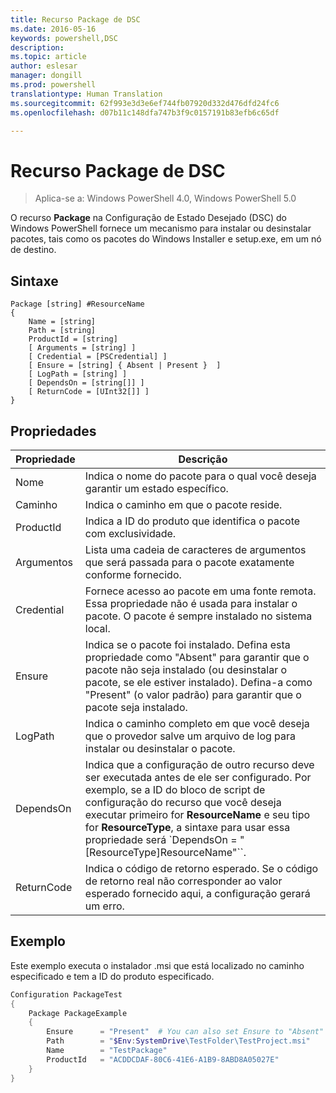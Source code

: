 ```yaml
---
title: Recurso Package de DSC
ms.date: 2016-05-16
keywords: powershell,DSC
description: 
ms.topic: article
author: eslesar
manager: dongill
ms.prod: powershell
translationtype: Human Translation
ms.sourcegitcommit: 62f993e3d3e6ef744fb07920d332d476dfd24fc6
ms.openlocfilehash: d07b11c148dfa747b3f9c0157191b83efb6c65df

---
```


# Recurso Package de DSC

> Aplica-se a: Windows PowerShell 4.0, Windows PowerShell 5.0

O recurso **Package** na Configuração de Estado Desejado (DSC) do Windows PowerShell fornece um mecanismo para instalar ou desinstalar pacotes, tais como os pacotes do Windows Installer e setup.exe, em um nó de destino.

## Sintaxe

```
Package [string] #ResourceName
{
    Name = [string]
    Path = [string]
    ProductId = [string]
    [ Arguments = [string] ]
    [ Credential = [PSCredential] ]
    [ Ensure = [string] { Absent | Present }  ]
    [ LogPath = [string] ]
    [ DependsOn = [string[]] ]
    [ ReturnCode = [UInt32[]] ]
}
```

## Propriedades
|  Propriedade  |  Descrição   | 
|---|---| 
| Nome| Indica o nome do pacote para o qual você deseja garantir um estado específico.| 
| Caminho| Indica o caminho em que o pacote reside.| 
| ProductId| Indica a ID do produto que identifica o pacote com exclusividade.| 
| Argumentos| Lista uma cadeia de caracteres de argumentos que será passada para o pacote exatamente conforme fornecido.| 
| Credential| Fornece acesso ao pacote em uma fonte remota. Essa propriedade não é usada para instalar o pacote. O pacote é sempre instalado no sistema local.| 
| Ensure| Indica se o pacote foi instalado. Defina esta propriedade como "Absent" para garantir que o pacote não seja instalado (ou desinstalar o pacote, se ele estiver instalado). Defina-a como "Present" (o valor padrão) para garantir que o pacote seja instalado.| 
| LogPath| Indica o caminho completo em que você deseja que o provedor salve um arquivo de log para instalar ou desinstalar o pacote.| 
| DependsOn | Indica que a configuração de outro recurso deve ser executada antes de ele ser configurado. Por exemplo, se a ID do bloco de script de configuração do recurso que você deseja executar primeiro for **ResourceName** e seu tipo for **ResourceType**, a sintaxe para usar essa propriedade será `DependsOn = "[ResourceType]ResourceName"``.| 
| ReturnCode| Indica o código de retorno esperado. Se o código de retorno real não corresponder ao valor esperado fornecido aqui, a configuração gerará um erro.| 

## Exemplo

Este exemplo executa o instalador .msi que está localizado no caminho especificado e tem a ID do produto especificado.

```powershell
Configuration PackageTest
{
    Package PackageExample
    {
        Ensure      = "Present"  # You can also set Ensure to "Absent"
        Path        = "$Env:SystemDrive\TestFolder\TestProject.msi"
        Name        = "TestPackage"
        ProductId   = "ACDDCDAF-80C6-41E6-A1B9-8ABD8A05027E"
    } 
}
```




<!--HONumber=Sep16_HO3-->


